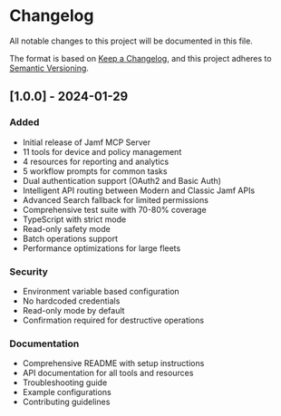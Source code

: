 # Changelog

All notable changes to this project will be documented in this file.

The format is based on [Keep a Changelog](https://keepachangelog.com/en/1.0.0/),
and this project adheres to [Semantic Versioning](https://semver.org/spec/v2.0.0.html).

## [1.0.0] - 2024-01-29

### Added
- Initial release of Jamf MCP Server
- 11 tools for device and policy management
- 4 resources for reporting and analytics
- 5 workflow prompts for common tasks
- Dual authentication support (OAuth2 and Basic Auth)
- Intelligent API routing between Modern and Classic Jamf APIs
- Advanced Search fallback for limited permissions
- Comprehensive test suite with 70-80% coverage
- TypeScript with strict mode
- Read-only safety mode
- Batch operations support
- Performance optimizations for large fleets

### Security
- Environment variable based configuration
- No hardcoded credentials
- Read-only mode by default
- Confirmation required for destructive operations

### Documentation
- Comprehensive README with setup instructions
- API documentation for all tools and resources
- Troubleshooting guide
- Example configurations
- Contributing guidelines